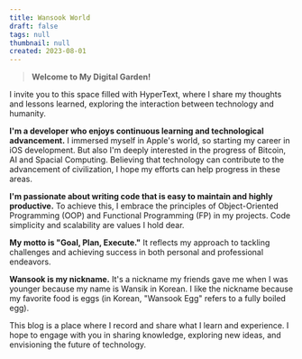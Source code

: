 ```yaml
---
title: Wansook World
draft: false
tags: null
thumbnail: null
created: 2023-08-01
---
```



 > 
 > **Welcome to My Digital Garden!**

I invite you to this space filled with HyperText, where I share my thoughts and lessons learned, exploring the interaction between technology and humanity.

**I'm a developer who enjoys continuous learning and technological advancement.** I immersed myself in Apple's world, so starting my career in iOS development. But also I'm deeply interested in the progress of Bitcoin, AI and Spacial Computing. Believing that technology can contribute to the advancement of civilization, I hope my efforts can help progress in these areas.

**I'm passionate about writing code that is easy to maintain and highly productive.** To achieve this, I embrace the principles of Object-Oriented Programming (OOP) and Functional Programming (FP) in my projects. Code simplicity and scalability are values I hold dear.

**My motto is "Goal, Plan, Execute."** It reflects my approach to tackling challenges and achieving success in both personal and professional endeavors.

**Wansook is my nickname.** It's a nickname my friends gave me when I was younger because my name is Wansik in Korean. I like the nickname because my favorite food is eggs (in Korean, "Wansook Egg" refers to a fully boiled egg).

This blog is a place where I record and share what I learn and experience. I hope to engage with you in sharing knowledge, exploring new ideas, and envisioning the future of technology.

